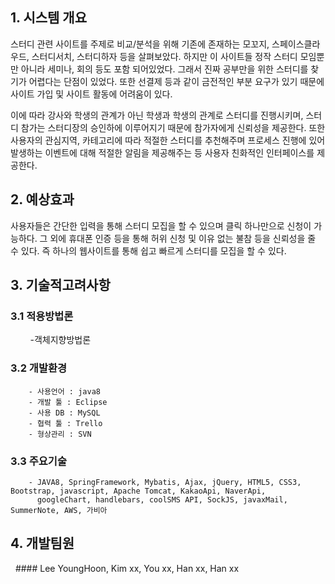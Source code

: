 
## 1. 시스템 개요
스터디 관련 사이트를 주제로 비교/분석을 위해 기존에 존재하는 모꼬지, 스페이스클라우드, 스터디서치, 스터디하자 등을 살펴보았다. 하지만 이 사이트들 정작 스터디 모임뿐만 아니라 세미나, 회의 등도 포함 되어있었다. 그래서 진짜 공부만을 위한 스터디를 찾기가 어렵다는 단점이 있었다. 또한 선결제 등과 같이 금전적인 부분 요구가 있기 때문에 사이트 가입 및 사이트 활동에 어려움이 있다.

이에 따라 강사와 학생의 관계가 아닌 학생과 학생의 관계로 스터디를 진행시키며, 스터디 참가는 스터디장의 승인하에 이루어지기 때문에 참가자에게 신뢰성을 제공한다. 또한 사용자의 관심지역, 카테고리에 따라 적절한 스터디를 추천해주며 프로세스 진행에 있어 발생하는 이벤트에 대해 적절한 알림을 제공해주는 등 사용자 친화적인 인터페이스를 제공한다.

## 2. 예상효과
사용자들은 간단한 입력을 통해 스터디 모집을 할 수 있으며 클릭 하나만으로 신청이 가능하다. 그 외에 휴대폰 인증 등을 통해 허위 신청 및 이유 없는 불참 등을 신뢰성을 줄 수 있다. 즉 하나의 웹사이트를 통해 쉽고 빠르게 스터디를 모집을 할 수 있다.

## 3. 기술적고려사항
 ### 3.1 적용방법론
         -객체지향방법론
 ### 3.2 개발환경
        - 사용언어 : java8
        - 개발 툴 : Eclipse
        - 사용 DB : MySQL
        - 협력 툴 : Trello
        - 형상관리 : SVN
 ### 3.3 주요기술
        - JAVA8, SpringFramework, Mybatis, Ajax, jQuery, HTML5, CSS3, Bootstrap, javascript, Apache Tomcat, KakaoApi, NaverApi,        
          googleChart, handlebars, coolSMS API, SockJS, javaxMail, SummerNote, AWS, 가비아
          
## 4. 개발팀원

   #### Lee YoungHoon, Kim xx, You xx, Han xx, Han xx
       

